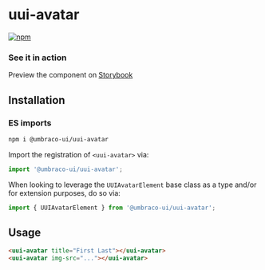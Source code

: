 # uui-avatar

[![npm](https://img.shields.io/npm/v/@umbraco-ui/uui-avatar?logoColor=%231B264F)](https://www.npmjs.com/package/@umbraco-ui/uui-avatar)

### See it in action

Preview the component on [Storybook](https://uui.umbraco.com/?path=/docs/uui-avatar--docs)

## Installation

### ES imports

```zsh
npm i @umbraco-ui/uui-avatar
```

Import the registration of `<uui-avatar>` via:

```javascript
import '@umbraco-ui/uui-avatar';
```

When looking to leverage the `UUIAvatarElement` base class as a type and/or for extension purposes, do so via:

```javascript
import { UUIAvatarElement } from '@umbraco-ui/uui-avatar';
```

## Usage

```html
<uui-avatar title="First Last"></uui-avatar>
<uui-avatar img-src="..."></uui-avatar>
```
